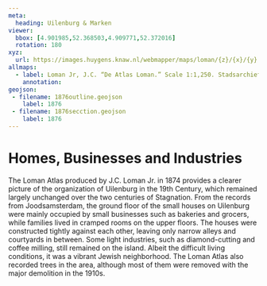 ```yaml
---
meta:
  heading: Uilenburg & Marken
viewer:
  bbox: [4.901985,52.368503,4.909771,52.372016]
  rotation: 180
xyz:
  url: https://images.huygens.knaw.nl/webmapper/maps/loman/{z}/{x}/{y}.jpeg
allmaps:
  - label: Loman Jr, J.C. “De Atlas Loman.” Scale 1:1,250. Stadsarchief Amsterdam. Published in Amsterdam by JC Loman, Jr. and printed in The Hague by J. Smulders & Co, 1876. Orientation; north up.
    annotation: 
geojson:
 - filename: 1876outline.geojson
    label: 1876
 - filename: 1876secction.geojson
    label: 1876
---
```

# Homes, Businesses and Industries 
The Loman Atlas produced by J.C. Loman Jr. in 1874 provides a clearer picture of the organization of Uilenburg in the 19th Century, which remained largely unchanged over the two centuries of Stagnation. From the records from Joodsamsterdam, the ground floor of the small houses on Uilenburg were mainly occupied by small businesses such as bakeries and grocers,  while families lived in cramped rooms on the upper floors. The houses were constructed tightly against each other, leaving only narrow alleys and courtyards in between. Some light industries, such as diamond-cutting and coffee milling, still remained on the island. Albeit the difficult living conditions, it was a vibrant Jewish neighborhood. The Loman Atlas also recorded trees in the area, although most of them were removed with the major demolition in the 1910s. 
